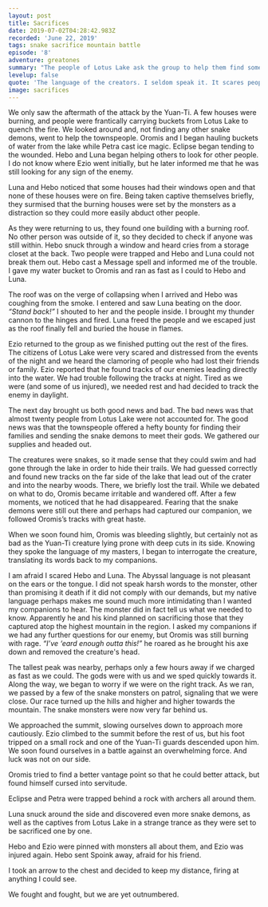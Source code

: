 ```yaml
---
layout: post
title: Sacrifices
date: 2019-07-02T04:28:42.983Z
recorded: 'June 22, 2019'
tags: snake sacrifice mountain battle
episode: '8'
adventure: greatones
summary: "The people of Lotus Lake ask the group to help them find some missing villagers, leading to a battle of religions at the top of a mountain."
levelup: false
quote: 'The language of the creators. I seldom speak it. It scares people. But not you. You embraced it.'
image: sacrifices
---
```


We only saw the aftermath of the attack by the Yuan-Ti. A few houses were burning, and people were frantically carrying buckets from Lotus Lake to quench the fire. We looked around and, not finding any other snake demons, went to help the townspeople. Oromis and I began hauling buckets of water from the lake while Petra cast ice magic. Eclipse began tending to the wounded. Hebo and Luna began helping others to look for other people. I do not know where Ezio went initially, but he later informed me that he was still looking for any sign of the enemy.

Luna and Hebo noticed that some houses had their windows open and that none of these houses were on fire. Being taken captive themselves briefly, they surmised that the burning houses were set by the monsters as a distraction so they could more easily abduct other people.

As they were returning to us, they found one building with a burning roof. No other person was outside of it, so they decided to check if anyone was still within. Hebo snuck through a window and heard cries from a storage closet at the back. Two people were trapped and Hebo and Luna could not break them out. Hebo cast a Message spell and informed me of the trouble. I gave my water bucket to Oromis and ran as fast as I could to Hebo and Luna.

The roof was on the verge of collapsing when I arrived and Hebo was coughing from the smoke. I entered and saw Luna beating on the door. _“Stand back!”_ I shouted to her and the people inside. I brought my thunder cannon to the hinges and fired. Luna freed the people and we escaped just as the roof finally fell and buried the house in flames.

Ezio returned to the group as we finished putting out the rest of the fires. The citizens of Lotus Lake were very scared and distressed from the events of the night and we heard the clamoring of people who had lost their friends or family. Ezio reported that he found tracks of our enemies leading directly into the water. We had trouble following the tracks at night. Tired as we were (and some of us injured), we needed rest and had decided to track the enemy in daylight.

The next day brought us both good news and bad. The bad news was that almost twenty people from Lotus Lake were not accounted for. The good news was that the townspeople offered a hefty bounty for finding their families and sending the snake demons to meet their gods. We gathered our supplies and headed out.

The creatures were snakes, so it made sense that they could swim and had gone through the lake in order to hide their trails. We had guessed correctly and found new tracks on the far side of the lake that lead out of the crater and into the nearby woods. There, we briefly lost the trail. While we debated on what to do, Oromis became irritable and wandered off. After a few moments, we noticed that he had disappeared. Fearing that the snake demons were still out there and perhaps had captured our companion, we followed Oromis’s tracks with great haste.

When we soon found him, Oromis was bleeding slightly, but certainly not as bad as the Yuan-Ti creature lying prone with deep cuts in its side. Knowing they spoke the language of my masters, I began to interrogate the creature, translating its words back to my companions.

I am afraid I scared Hebo and Luna. The Abyssal language is not pleasant on the ears or the tongue. I did not speak harsh words to the monster, other than promising it death if it did not comply with our demands, but my native language perhaps makes me sound much more intimidating than I wanted my companions to hear. The monster did in fact tell us what we needed to know. Apparently he and his kind planned on sacrificing those that they captured atop the highest mountain in the region. I asked my companions if we had any further questions for our enemy, but Oromis was still burning with rage. _“I’ve ‘eard enough outta this!”_ he roared as he brought his axe down and removed the creature's head.

The tallest peak was nearby, perhaps only a few hours away if we charged as fast as we could. The gods were with us and we sped quickly towards it. Along the way, we began to worry if we were on the right track. As we ran, we passed by a few of the snake monsters on patrol, signaling that we were close. Our race turned up the hills and higher and higher towards the mountain. The snake monsters were now very far behind us.

We approached the summit, slowing ourselves down to approach more cautiously. Ezio climbed to the summit before the rest of us, but his foot tripped on a small rock and one of the Yuan-Ti guards descended upon him. We soon found ourselves in a battle against an overwhelming force. And luck was not on our side.

Oromis tried to find a better vantage point so that he could better attack, but found himself cursed into servitude.

Eclipse and Petra were trapped behind a rock with archers all around them.

Luna snuck around the side and discovered even more snake demons, as well as the captives from Lotus Lake in a strange trance as they were set to be sacrificed one by one.

Hebo and Ezio were pinned with monsters all about them, and Ezio was injured again. Hebo sent Spoink away, afraid for his friend.

I took an arrow to the chest and decided to keep my distance, firing at anything I could see.

We fought and fought, but we are yet outnumbered.
